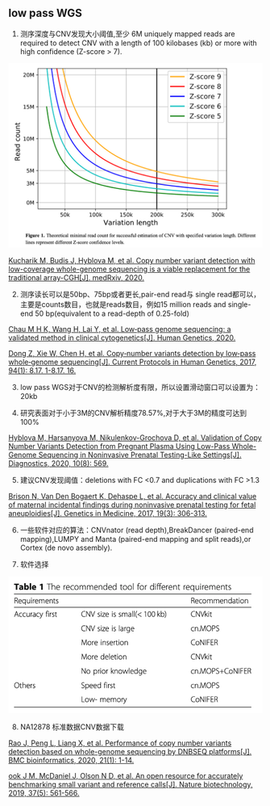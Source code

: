 ## low pass WGS

1.  测序深度与CNV发现大小阈值,至少 6M uniquely mapped reads are required to detect CNV with a length of 100 kilobases (kb) or more with high confidence (Z-score > 7).

![cnvseq.png](./cnvseq.png) 

[Kucharik M, Budis J, Hyblova M, et al. Copy number variant detection with low-coverage whole-genome sequencing is a viable replacement for the traditional array-CGH[J]. medRxiv, 2020.](https://www.medrxiv.org/content/10.1101/2020.09.07.20183665v1) 

2.  测序读长可以是50bp、75bp或者更长,pair-end read与 single read都可以，主要是counts数目，也就是reads数目，例如15 million reads and single-end 50 bp(equivalent to a read-depth of 0.25-fold)

[Chau M H K, Wang H, Lai Y, et al. Low‑pass genome sequencing: a validated method in clinical cytogenetics[J]. Human Genetics, 2020.](https://link.springer.com/article/10.1007/s00439-020-02185-9) 

[Dong Z, Xie W, Chen H, et al. Copy‐number variants detection by low‐pass whole‐genome sequencing[J]. Current Protocols in Human Genetics, 2017, 94(1): 8.17. 1-8.17. 16.](https://currentprotocols.onlinelibrary.wiley.com/doi/10.1002/cphg.43) 

3.  low pass WGS对于CNV的检测解析度有限，所以设置滑动窗口可以设置为：20kb

4.  研究表面对于小于3M的CNV解析精度78.57%,对于大于3M的精度可达到100%

[Hyblova M, Harsanyova M, Nikulenkov-Grochova D, et al. Validation of Copy Number Variants Detection from Pregnant Plasma Using Low-Pass Whole-Genome Sequencing in Noninvasive Prenatal Testing-Like Settings[J]. Diagnostics, 2020, 10(8): 569.](https://www.mdpi.com/2075-4418/10/8/569) 

5.  建议CNV发现阈值：deletions with FC <0.7 and duplications with FC >1.3

[Brison N, Van Den Bogaert K, Dehaspe L, et al. Accuracy and clinical value of maternal incidental findings during noninvasive prenatal testing for fetal aneuploidies[J]. Genetics in Medicine, 2017, 19(3): 306-313.](https://www.nature.com/articles/gim2016113) 

6.  一些软件对应的算法：CNVnator (read depth),BreakDancer (paired-end mapping),LUMPY and Manta (paired-end mapping and split reads),or Cortex (de novo assembly).

7.   软件选择

![software](./software.png)

8.  NA12878 标准数据CNV数据下载

[Rao J, Peng L, Liang X, et al. Performance of copy number variants detection based on whole-genome sequencing by DNBSEQ platforms[J]. BMC bioinformatics, 2020, 21(1): 1-14.](https://link.springer.com/article/10.1186/s12859-020-03859-x)

[ook J M, McDaniel J, Olson N D, et al. An open resource for accurately benchmarking small variant and reference calls[J]. Nature biotechnology, 2019, 37(5): 561-566.](https://www.nature.com/articles/s41587-019-0074-6)